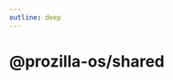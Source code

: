 ```yaml
---
outline: deep
---
```


# @prozilla-os/shared

<!--@include: ../../../../packages/shared/README.md{13,}-->